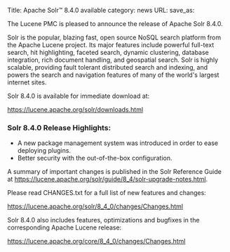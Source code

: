 Title: Apache Solr™ 8.4.0 available
category: news
URL: 
save_as: 

The Lucene PMC is pleased to announce the release of Apache Solr 8.4.0.

Solr is the popular, blazing fast, open source NoSQL search platform from the Apache Lucene project. Its major features include powerful full-text search, hit highlighting, faceted search, dynamic clustering, database integration, rich document handling, and geospatial search. Solr is highly scalable, providing fault tolerant distributed search and indexing, and powers the search and navigation features of many of the world's largest internet sites.

Solr 8.4.0 is available for immediate download at:

  <https://lucene.apache.org/solr/downloads.html>

### Solr 8.4.0 Release Highlights:

  * A new package management system was introduced in order to ease deploying plugins.
  * Better security with the out-of-the-box configuration.

A summary of important changes is published in the Solr Reference Guide at <https://lucene.apache.org/solr/guide/8_4/solr-upgrade-notes.html>.

Please read CHANGES.txt for a full list of new features and changes:

  <https://lucene.apache.org/solr/8_4_0/changes/Changes.html>

Solr 8.4.0 also includes features, optimizations  and bugfixes in the corresponding Apache Lucene release:

  <https://lucene.apache.org/core/8_4_0/changes/Changes.html>
